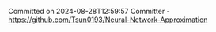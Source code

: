 Committed on 2024-08-28T12:59:57 
Committer - https://github.com/Tsun0193/Neural-Network-Approximation